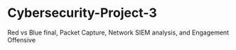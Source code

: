 # Cybersecurity-Project-3
Red vs Blue final, Packet Capture, Network SIEM analysis, and Engagement Offensive

